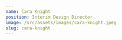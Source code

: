 ```yaml
---
name: Cara Knight
position: Interim Design Director
image: /src/assets/images/cara-knight.jpeg
slug: cara-knight
---
```

